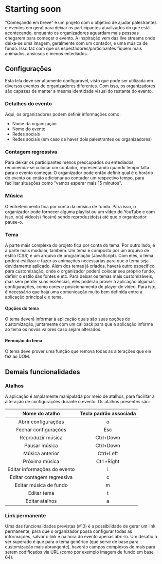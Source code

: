# Starting soon

"Começando em breve" é um projeto com o objetivo de ajudar palestrantes e eventos em geral para deixar os participantes atualizados do que está acontecendo, enquanto os organizadores aguardam mais pessoas chegarem para começar o evento. A inspiração vem das live streams onde deixa-se uma imagem, geralmente com um contador, e uma música de fundo. Isso faz com que os espectadores/participantes fiquem mais animados, ansiosos e menos entediados.

## Configurações

Esta tela deve ser altamente configurável, visto que pode ser utilizada em diversos eventos de organizadores diferentes. Com isso, os organizadores são capazes de manter a mesma identidade visual do restante do evento.

### Detalhes do evento

Aqui, os organizadores podem definir informações como:
- Nome da organização
- Nome do evento
- Redes sociais
- Redes sociais (em caso de haver dois palestrantes ou organizadores)

### Contagem regressiva

Para deixar os participantes menos preocupados ou entediados, recomenda-se colocar um contador, representando quando tempo falta para o evento começar. O organizador pode então definir qual é o horário do evento ou então adicionar ao contador um respectivo tempo, para facilitar situações como "vamos esperar mais 15 minutos".

### Música

O entretenimento fica por conta da música de fundo. Para isso, o organizador pode fornecer alguma playlist ou um vídeo do YouTube e com isso, o(s) vídeo(s) fica(m) sendo reproduzido(s) até que o organizador pause-o.

### Tema

A parte mais complexa do projeto fica por conta do tema. Por outro lado, é a parte mais modular, também. Um tema é composto por um arquivo de estilo (CSS) e um arquivo de programação (JavaScript). Com eles, o tema poderá estilizar e fazer as animações necessárias para que o tema seja devidamente aplicado. Além dos temas já criados, haverá outro específico para customização, onde o organizador poderá colocar seu próprio fundo, definir o estilo das fontes e etc. Para deixar os temas mais customizáveis, mas sem perder suas essências, eles poderão prover à aplicação algumas configurações, como cores e posicionamento do player de vídeo. Para isto, é necessário que haja uma comunicação muito bem definida entre a aplicação principal e o tema.

#### Opções do tema

O tema deverá informar à aplicação quais são suas opções de customização, juntamente com um callback para que a aplicação informe ao tema os novos valores caso sejam alterados.

#### Remoção do tema

O tema deve prover uma função que remova todas as alterações que ele fez ao DOM.

## Demais funcionalidades

### Atalhos

A aplicação é amplamente manipulada por meio de atalhos, para facilitar a alteração de configurações durante o evento. Os atalhos presentes são:

Nome do atalho | Tecla padrão associada
:-: | :-:
Abrir configurações | o
Fechar configurações | Esc
Reproduzir música | Ctrl+Down
Pausar música | Ctrl+Down
Música anterior | Ctrl+Left
Próxima música | Ctrl+Right
Editar informações do evento | i
Editar contagem regressiva | c
Editar música de fundo | m
Editar tema | t
Editar atalhos | a

### Link permanente

Uma das funcionalidades previstas (#13) é a possibilidade de gerar um link permanente, para que o organizador possa configurar todas as informações, salvar o link e na hora do evento apenas abrí-lo. Um desafio a ser superado é que para o tema genérico (que serve de base para customização mais abrangente), haverão campos complexos de mais para serem codificados via URL (como por exemplo imagem de fundo em base 64).
